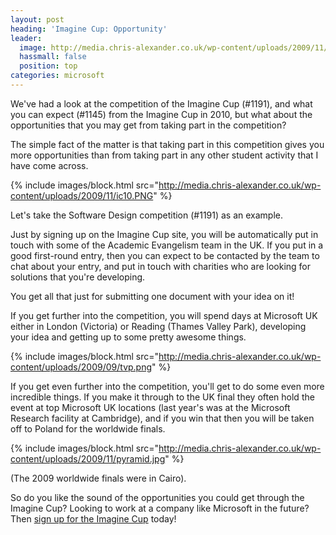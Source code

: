```yaml
---
layout: post
heading: 'Imagine Cup: Opportunity'
leader:
  image: http://media.chris-alexander.co.uk/wp-content/uploads/2009/11/pyramid.jpg
  hassmall: false
  position: top
categories: microsoft
---
```


We've had a look at the competition of the Imagine Cup (#1191), and what you can expect (#1145) from the Imagine Cup in 2010, but what about the opportunities that you may get from taking part in the competition?

The simple fact of the matter is that taking part in this competition gives you more opportunities than from taking part in any other student activity that I have come across.

{% include images/block.html src="http://media.chris-alexander.co.uk/wp-content/uploads/2009/11/ic10.PNG" %}

Let's take the Software Design competition (#1191) as an example.

Just by signing up on the Imagine Cup site, you will be automatically put in touch with some of the Academic Evangelism team in the UK. If you put in a good first-round entry, then you can expect to be contacted by the team to chat about your entry, and put in touch with charities who are looking for solutions that you're developing.

You get all that just for submitting one document with your idea on it!

If you get further into the competition, you will spend days at Microsoft UK either in London (Victoria) or Reading (Thames Valley Park), developing your idea and getting up to some pretty awesome things.

{% include images/block.html src="http://media.chris-alexander.co.uk/wp-content/uploads/2009/09/tvp.png" %}

If you get even further into the competition, you'll get to do some even more incredible things. If you make it through to the UK final they often hold the event at top Microsoft UK locations (last year's was at the Microsoft Research facility at Cambridge), and if you win that then you will be taken off to Poland for the worldwide finals.

{% include images/block.html src="http://media.chris-alexander.co.uk/wp-content/uploads/2009/11/pyramid.jpg" %}

(The 2009 worldwide finals were in Cairo).

So do you like the sound of the opportunities you could get through the Imagine Cup? Looking to work at a company like Microsoft in the future? Then [sign up for the Imagine Cup](http://www.imaginecup.com) today!
